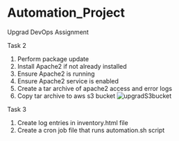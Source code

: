# Automation_Project
Upgrad DevOps Assignment

Task 2
1. Perform package update
2. Install Apache2 if not already installed
3. Ensure Apache2 is running
4. Ensure Apache2 service is enabled
5. Create a tar archive of apache2 access and error logs
6. Copy tar archive to aws s3 bucket
![upgradS3bucket](https://user-images.githubusercontent.com/31187605/198877802-80322b79-9ded-4138-98e1-6bfef2898e27.jpeg)

Task 3
1. Create log entries in inventory.html file
2. Create a cron job file that runs automation.sh script 
